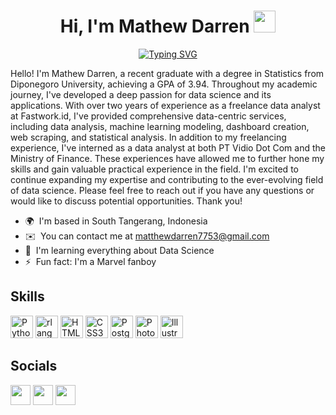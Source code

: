 <h1 align="center"><b>Hi, I'm Mathew Darren</b> <img src="https://media.giphy.com/media/hvRJCLFzcasrR4ia7z/giphy.gif" width="35"></h1>

<p align="center"><a href="https://git.io/typing-svg"><img src="https://readme-typing-svg.herokuapp.com?font=Fira+Code&pause=1000&center=true&vCenter=true&width=700&lines=Freelance+Data+Analyst+at+Fastwork.id;Ex-Data+Analyst+Intern+at+PT+Vidio+Dot+Com;Final-Year+Statistics+Student+at+Diponegoro+University" alt="Typing SVG" /></a></p>

Hello! I'm Mathew Darren, a recent graduate with a degree in Statistics from Diponegoro University, achieving a GPA of 3.94. Throughout my academic journey, I've developed a deep passion for data science and its applications. With over two years of experience as a freelance data analyst at Fastwork.id, I've provided comprehensive data-centric services, including data analysis, machine learning modeling, dashboard creation, web scraping, and statistical analysis. In addition to my freelancing experience, I've interned as a data analyst at both PT Vidio Dot Com and the Ministry of Finance. These experiences have allowed me to further hone my skills and gain valuable practical experience in the field. I'm excited to continue expanding my expertise and contributing to the ever-evolving field of data science. Please feel free to reach out if you have any questions or would like to discuss potential opportunities. Thank you!

* 🌍  I'm based in South Tangerang, Indonesia
* ✉️  You can contact me at [matthewdarren7753@gmail.com](mailto:matthewdarren7753@gmail.com)
* 🧠  I'm learning everything about Data Science
* ⚡  Fun fact: I'm a Marvel fanboy

## Skills

<p align="left">
<a href="https://www.python.org/" target="_blank" rel="noreferrer"><img src="https://raw.githubusercontent.com/danielcranney/readme-generator/main/public/icons/skills/python-colored.svg" width="36" height="36" alt="Python" /></a>
<a href="https://www.r-project.org/" target="_blank" rel="noreferrer"><img src="https://raw.githubusercontent.com/danielcranney/readme-generator/main/public/icons/skills/rlang-colored.svg" width="36" height="36" alt="rlang" /></a>
<a href="https://developer.mozilla.org/en-US/docs/Glossary/HTML5" target="_blank" rel="noreferrer"><img src="https://raw.githubusercontent.com/danielcranney/readme-generator/main/public/icons/skills/html5-colored.svg" width="36" height="36" alt="HTML5" /></a>
<a href="https://www.w3.org/TR/CSS/#css" target="_blank" rel="noreferrer"><img src="https://raw.githubusercontent.com/danielcranney/readme-generator/main/public/icons/skills/css3-colored.svg" width="36" height="36" alt="CSS3" /></a>
<a href="https://www.postgresql.org/" target="_blank" rel="noreferrer"><img src="https://raw.githubusercontent.com/danielcranney/readme-generator/main/public/icons/skills/postgresql-colored.svg" width="36" height="36" alt="PostgreSQL" /></a>
<a href="https://www.adobe.com/uk/products/photoshop.html" target="_blank" rel="noreferrer"><img src="https://raw.githubusercontent.com/danielcranney/readme-generator/main/public/icons/skills/photoshop-colored.svg" width="36" height="36" alt="Photoshop" /></a>
<a href="adobe.com/uk/products/illustrator.html" target="_blank" rel="noreferrer"><img src="https://raw.githubusercontent.com/danielcranney/readme-generator/main/public/icons/skills/illustrator-colored.svg" width="36" height="36" alt="Illustrator" /></a>
</p>


## Socials

<p align="left"> <a href="https://www.github.com/darren7753" target="_blank" rel="noreferrer"><img src="https://raw.githubusercontent.com/danielcranney/readme-generator/main/public/icons/socials/github.svg" width="32" height="32" /></a> <a href="http://www.instagram.com/darren_matthew_" target="_blank" rel="noreferrer"><img src="https://raw.githubusercontent.com/danielcranney/readme-generator/main/public/icons/socials/instagram.svg" width="32" height="32" /></a> <a href="https://www.linkedin.com/in/mathewdarren" target="_blank" rel="noreferrer"><img src="https://raw.githubusercontent.com/danielcranney/readme-generator/main/public/icons/socials/linkedin.svg" width="32" height="32" /></a></p>
